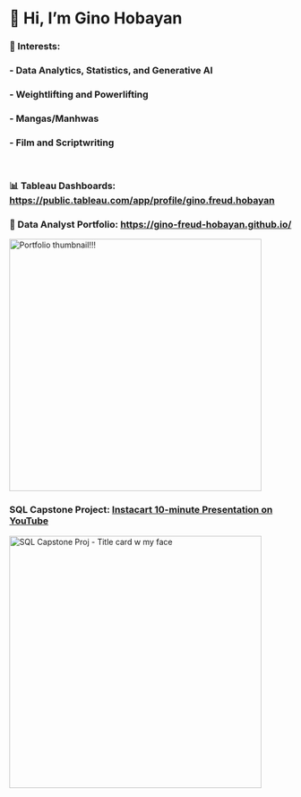 # 👋 Hi, I’m Gino Hobayan

### 👀 Interests:
###  - **Data Analytics, Statistics, and Generative AI**
###  - **Weightlifting and Powerlifting**
###  - **Mangas/Manhwas**
###  - **Film and Scriptwriting**

<br>

### 📊 Tableau Dashboards: https://public.tableau.com/app/profile/gino.freud.hobayan

### 💼 Data Analyst Portfolio: https://gino-freud-hobayan.github.io/

<img width="450" alt="Portfolio thumbnail!!!" src="https://github.com/Gino-Freud-Hobayan/Gino-Freud-Hobayan/assets/117270964/2c9219bf-904d-4a62-8339-f8be1841188d">



<br>

### SQL Capstone Project: [Instacart 10-minute Presentation on YouTube](https://youtu.be/DYzXV9tT7Ys?si=LA3mt1gthwDurzIW)

<img width="450" alt="SQL Capstone Proj - Title card w my face" src="https://github.com/Gino-Freud-Hobayan/Gino-Freud-Hobayan/assets/117270964/649f1637-2b43-4bb9-8075-b70687fee144">




<!---
Gino-Freud-Hobayan/Gino-Freud-Hobayan is a ✨ special ✨ repository because its `README.md` (this file) appears on your GitHub profile.
You can click the Preview link to take a look at your changes.
--->
